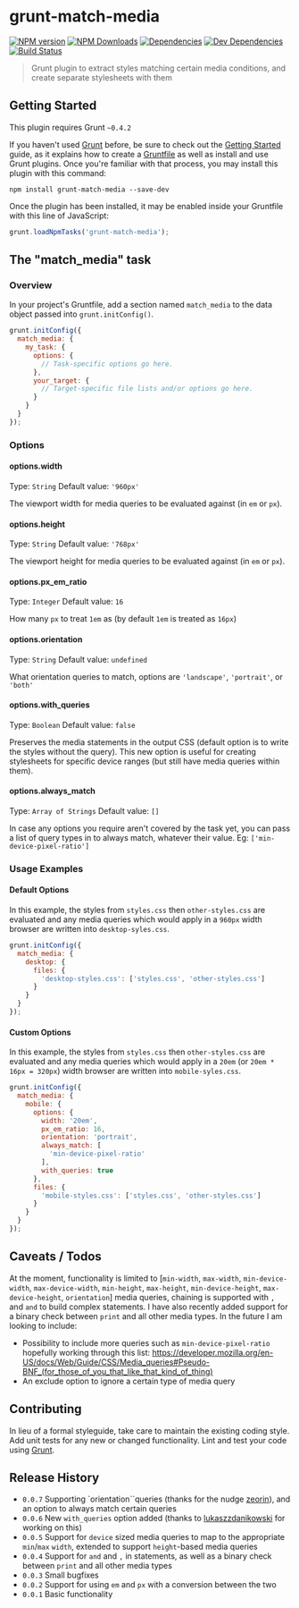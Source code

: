 # grunt-match-media

[![NPM version](https://img.shields.io/npm/v/grunt-match-media.svg)](https://www.npmjs.com/package/grunt-match-media) [![NPM Downloads](https://img.shields.io/npm/dm/grunt-match-media.svg)](https://www.npmjs.com/package/grunt-match-media) [![Dependencies](https://img.shields.io/david/mstrutt/grunt-match-media.svg)](https://david-dm.org/mstrutt/grunt-match-media#info=dependencies) [![Dev Dependencies](https://img.shields.io/david/dev/mstrutt/grunt-match-media.svg)](https://david-dm.org/mstrutt/grunt-match-media#info=devDependencies) [![Build Status](https://img.shields.io/travis/mstrutt/grunt-match-media/master.svg)](https://travis-ci.org/mstrutt/grunt-match-media)

> Grunt plugin to extract styles matching certain media conditions, and create separate stylesheets with them

## Getting Started
This plugin requires Grunt `~0.4.2`

If you haven't used [Grunt](http://gruntjs.com/) before, be sure to check out the [Getting Started](http://gruntjs.com/getting-started) guide, as it explains how to create a [Gruntfile](http://gruntjs.com/sample-gruntfile) as well as install and use Grunt plugins. Once you're familiar with that process, you may install this plugin with this command:

```shell
npm install grunt-match-media --save-dev
```

Once the plugin has been installed, it may be enabled inside your Gruntfile with this line of JavaScript:

```js
grunt.loadNpmTasks('grunt-match-media');
```

## The "match_media" task

### Overview
In your project's Gruntfile, add a section named `match_media` to the data object passed into `grunt.initConfig()`.

```js
grunt.initConfig({
  match_media: {
    my_task: {
      options: {
        // Task-specific options go here.
      },
      your_target: {
        // Target-specific file lists and/or options go here.
      }
    }
  }
});
```

### Options

#### options.width
Type: `String`
Default value: `'960px'`

The viewport width for media queries to be evaluated against (in `em` or `px`).

#### options.height
Type: `String`
Default value: `'768px'`

The viewport height for media queries to be evaluated against (in `em` or `px`).

#### options.px_em_ratio
Type: `Integer`
Default value: `16`

How many `px` to treat `1em` as (by default `1em` is treated as `16px`)

#### options.orientation
Type: `String`
Default value: `undefined`

What orientation queries to match, options are `'landscape'`, `'portrait'`, or `'both'`

#### options.with_queries
Type: `Boolean`
Default value: `false`

Preserves the media statements in the output CSS (default option is to write the styles without the query). This new option is useful for creating stylesheets for specific device ranges (but still have media queries within them).

#### options.always_match
Type: `Array of Strings`
Default value: `[]`

In case any options you require aren't covered by the task yet, you can pass a list of query types in to always match, whatever their value. Eg: `['min-device-pixel-ratio']`

### Usage Examples

#### Default Options
In this example, the styles from `styles.css` then `other-styles.css` are evaluated and any media queries which would apply in a `960px` width browser are written into `desktop-syles.css`.

```js
grunt.initConfig({
  match_media: {
    desktop: {
      files: {
        'desktop-styles.css': ['styles.css', 'other-styles.css']
      }
    }
  }
});
```

#### Custom Options
In this example, the styles from `styles.css` then `other-styles.css` are evaluated and any media queries which would apply in a `20em` (or `20em * 16px = 320px`) width browser are written into `mobile-syles.css`.

```js
grunt.initConfig({
  match_media: {
    mobile: {
      options: {
        width: '20em',
        px_em_ratio: 16,
        orientation: 'portrait',
        always_match: [
          'min-device-pixel-ratio'
        ],
        with_queries: true
      },
      files: {
        'mobile-styles.css': ['styles.css', 'other-styles.css']
      }
    }
  }
});
```

## Caveats / Todos

At the moment, functionality is limited to [`min-width`, `max-width`, `min-device-width`, `max-device-width`, `min-height`, `max-height`, `min-device-height`, `max-device-height`, `orientation`] media queries, chaining is supported with `,` and `and` to build complex statements. I have also recently added support for a binary check between `print` and all other media types. In the future I am looking to include:

* Possibility to include more queries such as `min-device-pixel-ratio` hopefully working through this list: https://developer.mozilla.org/en-US/docs/Web/Guide/CSS/Media_queries#Pseudo-BNF_(for_those_of_you_that_like_that_kind_of_thing)
* An exclude option to ignore a certain type of media query

## Contributing
In lieu of a formal styleguide, take care to maintain the existing coding style. Add unit tests for any new or changed functionality. Lint and test your code using [Grunt](http://gruntjs.com/).

## Release History

* `0.0.7` Supporting `orientation``queries (thanks for the nudge [zeorin](https://github.com/zeorin)), and an option to always match certain queries
* `0.0.6` New `with_queries` option added (thanks to [lukaszzdanikowski](https://github.com/lukaszzdanikowski) for working on this)
* `0.0.5` Support for `device` sized media queries to map to the appropriate `min`/`max` `width`, extended to support `height`-based media queries
* `0.0.4` Support for `and` and `,` in statements, as well as a binary check between `print` and all other media types
* `0.0.3` Small bugfixes
* `0.0.2` Support for using `em` and `px` with a conversion between the two
* `0.0.1` Basic functionality
